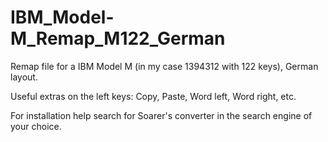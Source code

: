 # IBM_Model-M_Remap_M122_German

Remap file for a IBM Model M (in my case 1394312 with 122 keys), German layout. 

Useful extras on the left keys: Copy, Paste, Word left, Word right, etc.

For installation help search for Soarer's converter in the search engine of your choice. 
